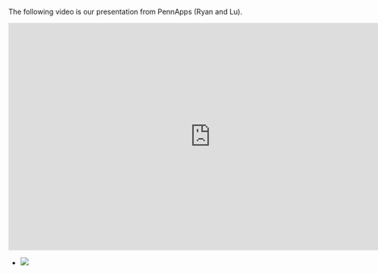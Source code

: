 The following video is our presentation from PennApps (Ryan and Lu).

<div class="project-media-element">
  <div class="flash-embed-container">
    <iframe width="800" height="450" src="http://www.youtube-nocookie.com/embed/9U5HyAXS2ow?wmode=transparent&amp;fs=1&amp;hl=en_US&amp;rel=0&amp;controls=0" frameborder="0"></iframe>
  </div>
</div>

<div class="project-media-element">
<ul class="thumbnails">
    <li class="span3">
      <a href="$$content_url$$Decider/decider.png" rel="media" class="thumbnail fancybox">
        <img src="$$content_url$$Decider/thumbs/t-decider.png">
      </a>
    </li>
</div>
